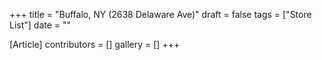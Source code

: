 +++
title = "Buffalo, NY (2638 Delaware Ave)"
draft = false
tags = ["Store List"]
date = ""

[Article]
contributors = []
gallery = []
+++